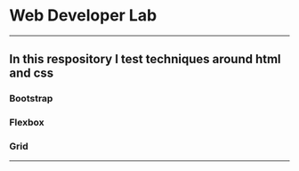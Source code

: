 # Web Developer Lab

---

## In this respository I test techniques around html and css

### Bootstrap
### Flexbox
### Grid

---


